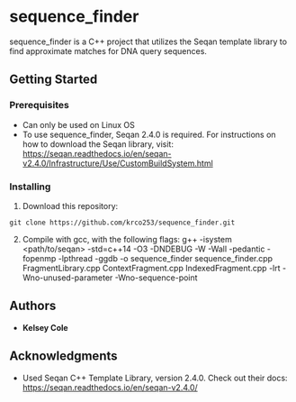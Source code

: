 # sequence_finder

sequence_finder is a C++ project that utilizes the Seqan template library to find approximate matches for DNA query sequences. 

## Getting Started



### Prerequisites
- Can only be used on Linux OS
- To use sequence_finder, Seqan 2.4.0 is required. For instructions on how to download the Seqan library, visit: https://seqan.readthedocs.io/en/seqan-v2.4.0/Infrastructure/Use/CustomBuildSystem.html 

### Installing

1. Download this repository:
```
git clone https://github.com/krco253/sequence_finder.git
```
2. Compile with gcc, with the following flags:  g++ -isystem <path/to/seqan>
-std=c++14 -O3 -DNDEBUG -W -Wall -pedantic -fopenmp
-lpthread -ggdb -o sequence_finder sequence_finder.cpp FragmentLibrary.cpp ContextFragment.cpp IndexedFragment.cpp -lrt 
-Wno-unused-parameter -Wno-sequence-point


## Authors

* **Kelsey Cole** 


## Acknowledgments

* Used Seqan C++ Template Library, version 2.4.0. Check out their docs: https://seqan.readthedocs.io/en/seqan-v2.4.0/ 
